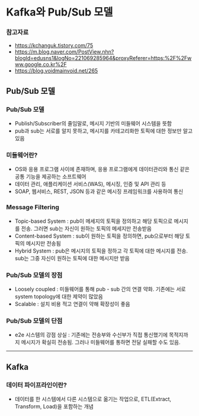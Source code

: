 # Kafka와 Pub/Sub 모델
### 참고자료
* https://kchanguk.tistory.com/75
* https://m.blog.naver.com/PostView.nhn?blogId=edusns1&logNo=221069285964&proxyReferer=https:%2F%2Fwww.google.co.kr%2F
* https://blog.voidmainvoid.net/265


## Pub/Sub 모델
### Pub/Sub 모델
* Publish/Subscriber의 줄임말로, 메시지 기반의 미들웨어 시스템을 뜻함
* pub과 sub는 서로를 알지 못하고, 메시지를 카테고리화한 토픽에 대한 정보만 알고 있음

### 미들웨어란?
* OS와 응용 프로그램 사이에 존재하며, 응용 프로그램에게 데이터관리와 통신 같은 공통 기능을 제공하는 소프트웨어
* 데이터 관리, 애플리케이션 서비스(WAS), 메시징, 인증 및 API 관리 등
* SOAP, 웹서비스, REST, JSON 등과 같은 메시징 프레임워크를 사용하여 통신

### Message Filtering
* Topic-based System : pub이 메세지의 토픽을 정의하고 해당 토픽으로 메시지를 전송. 그러면 sub는 자신이 원하는 토픽의 메세지만 전송받음
* Content-based System : sub이 원하는 토픽을 정의하면, pub으로부터 해당 토픽의 메시지만 전송됨
* Hybrid System : pub은 메시지의 토픽을 정하고 각 토픽에 대한 메시지를 전송. sub는 그중 자신이 원하는 토픽에 대한 메시지만 받음

### Pub/Sub 모델의 장점
* Loosely coupled : 미들웨어를 통해 pub - sub 간의 연결 약화. 기존에는 서로 system topology에 대한 제약이 많았음
* Scalable : 설치 비용 적고 연결이 약해 확장성이 좋음

### Pub/Sub 모델의 단점
* e2e 시스템의 강점 상실 : 기존에는 전송부와 수신부가 직접 통신했기에 목적지까지 메시지가 확실히 전송됨. 그러나 미들웨어를 통하면 전달 실패할 수도 있음.

<hr/>

## Kafka
### 데이터 파이프라인이란?
* 데이터를 한 시스템에서 다른 시스템으로 옮기는 작업으로, ETL(Extract, Transform, Load)을 포함하는 개념


